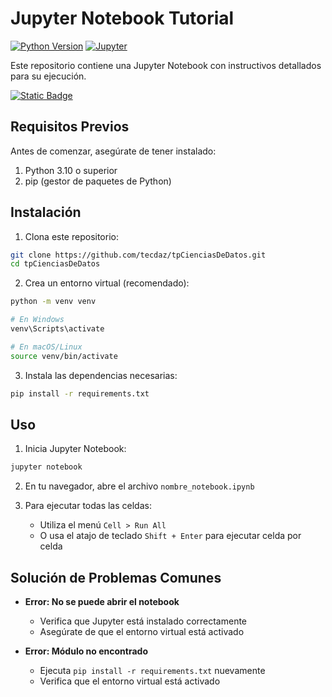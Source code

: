 # Jupyter Notebook Tutorial
[![Python Version](https://img.shields.io/badge/python-3.10%2B-blue.svg)](https://www.python.org/downloads/)
[![Jupyter](https://img.shields.io/badge/Jupyter-%23F37626.svg?style=flat&logo=Jupyter&logoColor=white)](https://jupyter.org)

Este repositorio contiene una Jupyter Notebook con instructivos detallados para su ejecución.

[![Static Badge](https://img.shields.io/badge/Informe-blue?logo=google-docs&logoColor=white&labelColor=gray)](https://docs.google.com/document/d/1H-vcH9u7PSGkIGuk4LZ_umzvTlm-VURD1IMFDXtZObA/edit?tab=t.0)


## Requisitos Previos

Antes de comenzar, asegúrate de tener instalado:

1. Python 3.10 o superior
2. pip (gestor de paquetes de Python)

## Instalación

1. Clona este repositorio:
```bash
git clone https://github.com/tecdaz/tpCienciasDeDatos.git
cd tpCienciasDeDatos
```

2. Crea un entorno virtual (recomendado):
```bash
python -m venv venv

# En Windows
venv\Scripts\activate

# En macOS/Linux
source venv/bin/activate
```

3. Instala las dependencias necesarias:
```bash
pip install -r requirements.txt
```

## Uso

1. Inicia Jupyter Notebook:
```bash
jupyter notebook
```

2. En tu navegador, abre el archivo `nombre_notebook.ipynb`

3. Para ejecutar todas las celdas:
   - Utiliza el menú `Cell > Run All`
   - O usa el atajo de teclado `Shift + Enter` para ejecutar celda por celda


## Solución de Problemas Comunes

- **Error: No se puede abrir el notebook**
  - Verifica que Jupyter está instalado correctamente
  - Asegúrate de que el entorno virtual está activado

- **Error: Módulo no encontrado**
  - Ejecuta `pip install -r requirements.txt` nuevamente
  - Verifica que el entorno virtual está activado
